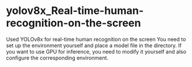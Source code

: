 # yolov8x_Real-time-human-recognition-on-the-screen
Used YOLOv8x for real-time human recognition on the screen
You need to set up the environment yourself and place a model file in the directory. If you want to use GPU for inference, you need to modify it yourself and also configure the corresponding environment.
